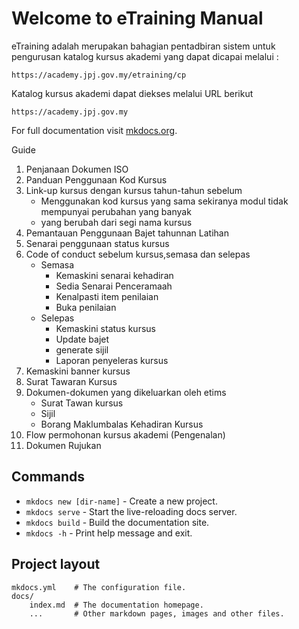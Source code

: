 # Welcome to eTraining Manual

eTraining adalah merupakan bahagian pentadbiran sistem untuk pengurusan katalog kursus akademi yang dapat dicapai melalui :

    https://academy.jpj.gov.my/etraining/cp

Katalog kursus akademi dapat diekses melalui URL berikut 

    https://academy.jpj.gov.my

For full documentation visit [mkdocs.org](https://www.mkdocs.org).

Guide 

1. Penjanaan Dokumen ISO
2. Panduan Penggunaan Kod Kursus
3. Link-up kursus dengan kursus tahun-tahun sebelum 
    - Menggunakan kod kursus yang sama sekiranya modul tidak mempunyai perubahan yang banyak 
    - yang berubah dari segi nama kursus
4. Pemantauan Penggunaan Bajet tahunnan Latihan
5. Senarai penggunaan status kursus
6. Code of conduct sebelum kursus,semasa dan selepas
    - Semasa
        - Kemaskini senarai kehadiran 
        - Sedia Senarai Penceramaah
        - Kenalpasti item penilaian
        - Buka penilaian
    - Selepas
        - Kemaskini status kursus
        - Update bajet
        - generate sijil
        - Laporan penyeleras kursus
7.  Kemaskini banner kursus
8.  Surat Tawaran Kursus 
9.  Dokumen-dokumen yang dikeluarkan oleh etims
    - Surat Tawan kursus
    - Sijil
    - Borang Maklumbalas Kehadiran Kursus
10. Flow permohonan kursus akademi (Pengenalan)
11.  Dokumen Rujukan

## Commands

* `mkdocs new [dir-name]` - Create a new project.
* `mkdocs serve` - Start the live-reloading docs server.
* `mkdocs build` - Build the documentation site.
* `mkdocs -h` - Print help message and exit.

## Project layout

    mkdocs.yml    # The configuration file.
    docs/
        index.md  # The documentation homepage.
        ...       # Other markdown pages, images and other files.
